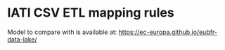 # IATI CSV ETL mapping rules

Model to compare with is available at: https://ec-europa.github.io/eubfr-data-lake/
